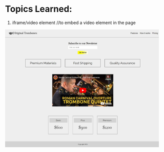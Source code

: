 # Topics Learned:

1. iframe/video element //to embed a video element in the page

![Img](./Product_Landing_Page.jpeg)
